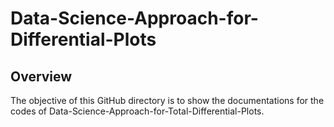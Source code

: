 # Data-Science-Approach-for-Differential-Plots
## Overview
The objective of this GitHub directory is to show the documentations for the codes of Data-Science-Approach-for-Total-Differential-Plots.
